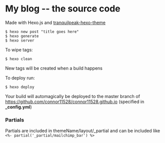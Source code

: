 My blog -- the source code
====

Made with Hexo.js and [tranquilpeak-hexo-theme](https://github.com/LouisBarranqueiro/tranquilpeak-hexo-theme)

```
$ hexo new post "title goes here"
$ hexo generate
$ hexo server
```

To wipe tags:
```
$ hexo clean
```
New tags will be created when a build happens

To deploy run:

```
$ hexo deploy
```

Your build will automagically be deployed to the master branch of https://github.com/connor11528/connor11528.github.io (specified in **_config.yml**)

### Partials

Partials are included in themeName/layout/_partial and can be included like `<%- partial('_partial/mailchimp_bar') %>`


